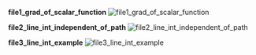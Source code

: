 **file1_grad_of_scalar_function**
![file1_grad_of_scalar_function](https://github.com/panditsomnath10016git/FSF-mathematics-python-code-archive/blob/master/FSF-2020/calculus-of-several-variables/integrals-of-multivariable-functions/fundamental-theorem-of-line-integral/file1_grad_of_scalar_function.gif)

**file2_line_int_independent_of_path**
![file2_line_int_independent_of_path](https://github.com/panditsomnath10016git/FSF-mathematics-python-code-archive/blob/master/FSF-2020/calculus-of-several-variables/integrals-of-multivariable-functions/fundamental-theorem-of-line-integral/file2_line_int_independent_of_path.gif)

**file3_line_int_example**
![file3_line_int_example](https://github.com/panditsomnath10016git/FSF-mathematics-python-code-archive/blob/master/FSF-2020/calculus-of-several-variables/integrals-of-multivariable-functions/fundamental-theorem-of-line-integral/file3_line_int_example.gif)

